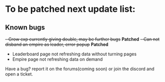 # To be patched next update list:

## Known bugs
~~- Grow exp currently giving double, may be further bugs~~ **Patched**
~~- Can not disband an empire as leader, error popup~~ **Patched**
- Leaderboard page not refreshing data without turning pages
- Empire page not refreshing data on demand

Have a bug? report it on the forums(coming soon) or join the discord and open a ticket.
